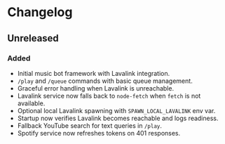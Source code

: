 # Changelog

## Unreleased
### Added
- Initial music bot framework with Lavalink integration.
- `/play` and `/queue` commands with basic queue management.
- Graceful error handling when Lavalink is unreachable.
- Lavalink service now falls back to `node-fetch` when `fetch` is not available.
- Optional local Lavalink spawning with `SPAWN_LOCAL_LAVALINK` env var.
- Startup now verifies Lavalink becomes reachable and logs readiness.
- Fallback YouTube search for text queries in `/play`.
- Spotify service now refreshes tokens on 401 responses.
